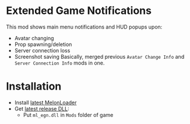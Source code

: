 # Extended Game Notifications
This mod shows main menu notifications and HUD popups upon:
* Avatar changing
* Prop spawning/deletion
* Server connection loss
* Screenshot saving
Basically, merged previous `Avatar Change Info` and `Server Connection Info` mods in one.

# Installation
* Install [latest MelonLoader](https://github.com/LavaGang/MelonLoader)
* Get [latest release DLL](../../../releases/latest):
  * Put `ml_egn.dll` in `Mods` folder of game
